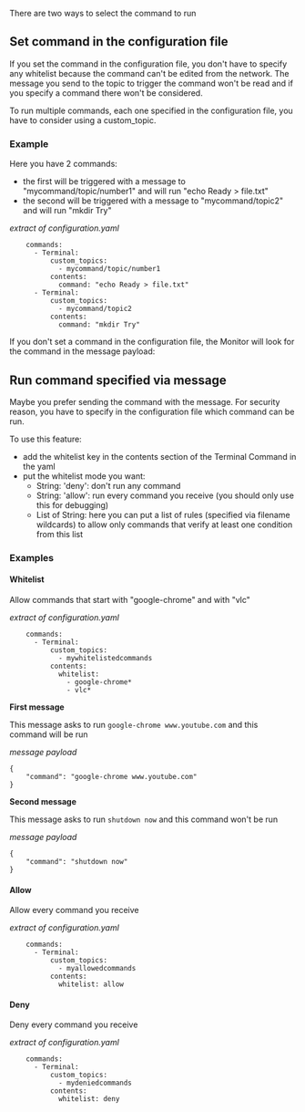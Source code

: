 There are two ways to select the command to run

## Set command in the configuration file

If you set the command in the configuration file, you don't have to specify any whitelist because the command can't be edited from the network.
The message you send to the topic to trigger the command won't be read and if you specify a command there won't be considered.

To run multiple commands, each one specified in the configuration file, you have to consider using a custom_topic.

### Example

Here you have 2 commands:
- the first will be triggered with a message to "mycommand/topic/number1" and will run "echo Ready > file.txt"
- the second will be triggered with a message to "mycommand/topic2" and will run "mkdir Try"

*extract of configuration.yaml*
```
    commands:
      - Terminal:
          custom_topics:
            - mycommand/topic/number1
          contents:
            command: "echo Ready > file.txt"
      - Terminal:
          custom_topics:
            - mycommand/topic2
          contents:
            command: "mkdir Try"

```

If you don't set a command in the configuration file, the Monitor will look for the command in the message payload:

## Run command specified via message

Maybe you prefer sending the command with the message. For security reason, you have to specify in the configuration file which command can be run.

To use this feature:
- add the whitelist key in the contents section of the Terminal Command in the yaml
- put the whitelist mode you want:
  - String: 'deny': don't run any command
  - String: 'allow': run every command you receive (you should only use this for debugging)
  - List of String: here you can put a list of rules (specified via filename wildcards) to allow only commands that verify at least one condition from this list

### Examples

#### Whitelist 

Allow commands that start with "google-chrome" and with "vlc"

*extract of configuration.yaml*
```
    commands:
      - Terminal:
          custom_topics:
            - mywhitelistedcommands
          contents:
            whitelist: 
              - google-chrome*
              - vlc*

```

**First message**

This message asks to run `google-chrome www.youtube.com` and this command will be run


*message payload*
```
{
    "command": "google-chrome www.youtube.com"
}
```


**Second message**

This message asks to run `shutdown now` and this command won't be run


*message payload*
```
{
    "command": "shutdown now"
}
```


#### Allow 

Allow every command you receive

*extract of configuration.yaml*
```
    commands:
      - Terminal:
          custom_topics:
            - myallowedcommands
          contents:
            whitelist: allow

```

#### Deny 

Deny every command you receive

*extract of configuration.yaml*
```
    commands:
      - Terminal:
          custom_topics:
            - mydeniedcommands
          contents:
            whitelist: deny

```



